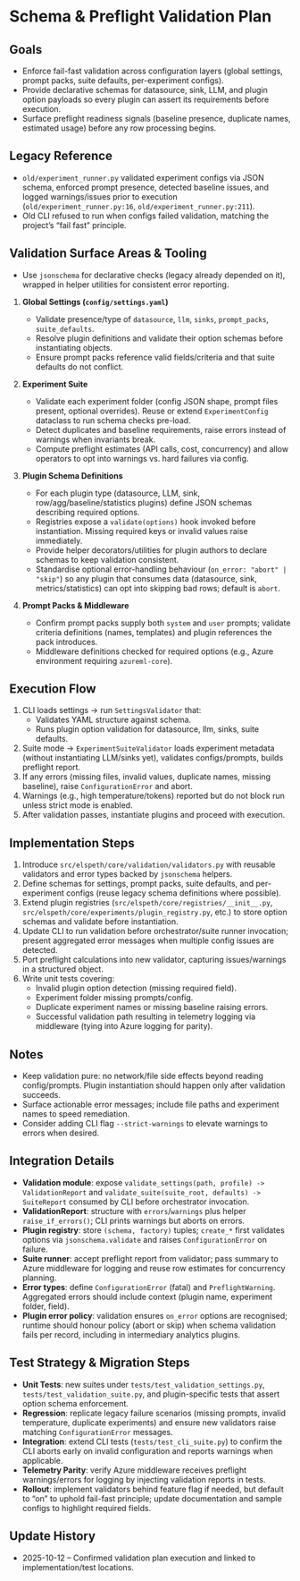 # Schema & Preflight Validation Plan

## Goals
- Enforce fail-fast validation across configuration layers (global settings, prompt packs, suite defaults, per-experiment configs).
- Provide declarative schemas for datasource, sink, LLM, and plugin option payloads so every plugin can assert its requirements before execution.
- Surface preflight readiness signals (baseline presence, duplicate names, estimated usage) before any row processing begins.

## Legacy Reference
- `old/experiment_runner.py` validated experiment configs via JSON schema, enforced prompt presence, detected baseline issues, and logged warnings/issues prior to execution (`old/experiment_runner.py:16`, `old/experiment_runner.py:211`).
- Old CLI refused to run when configs failed validation, matching the project’s “fail fast” principle.

## Validation Surface Areas & Tooling
- Use `jsonschema` for declarative checks (legacy already depended on it), wrapped in helper utilities for consistent error reporting.

1. **Global Settings (`config/settings.yaml`)**
   - Validate presence/type of `datasource`, `llm`, `sinks`, `prompt_packs`, `suite_defaults`.
   - Resolve plugin definitions and validate their option schemas before instantiating objects.
   - Ensure prompt packs reference valid fields/criteria and that suite defaults do not conflict.

2. **Experiment Suite**
   - Validate each experiment folder (config JSON shape, prompt files present, optional overrides). Reuse or extend `ExperimentConfig` dataclass to run schema checks pre-load.
   - Detect duplicates and baseline requirements, raise errors instead of warnings when invariants break.
   - Compute preflight estimates (API calls, cost, concurrency) and allow operators to opt into warnings vs. hard failures via config.

3. **Plugin Schema Definitions**
   - For each plugin type (datasource, LLM, sink, row/agg/baseline/statistics plugins) define JSON schemas describing required options.
   - Registries expose a `validate(options)` hook invoked before instantiation. Missing required keys or invalid values raise immediately.
   - Provide helper decorators/utilities for plugin authors to declare schemas to keep validation consistent.
   - Standardise optional error-handling behaviour (`on_error: "abort" | "skip"`) so any plugin that consumes data (datasource, sink, metrics/statistics) can opt into skipping bad rows; default is `abort`.

4. **Prompt Packs & Middleware**
   - Confirm prompt packs supply both `system` and `user` prompts; validate criteria definitions (names, templates) and plugin references the pack introduces.
   - Middleware definitions checked for required options (e.g., Azure environment requiring `azureml-core`).

## Execution Flow
1. CLI loads settings → run `SettingsValidator` that:
   - Validates YAML structure against schema.
   - Runs plugin option validation for datasource, llm, sinks, suite defaults.
2. Suite mode → `ExperimentSuiteValidator` loads experiment metadata (without instantiating LLM/sinks yet), validates configs/prompts, builds preflight report.
3. If any errors (missing files, invalid values, duplicate names, missing baseline), raise `ConfigurationError` and abort.
4. Warnings (e.g., high temperature/tokens) reported but do not block run unless strict mode is enabled.
5. After validation passes, instantiate plugins and proceed with execution.

## Implementation Steps
1. Introduce `src/elspeth/core/validation/validators.py` with reusable validators and error types backed by `jsonschema` helpers.
2. Define schemas for settings, prompt packs, suite defaults, and per-experiment configs (reuse legacy schema definitions where possible).
3. Extend plugin registries (`src/elspeth/core/registries/__init__.py`, `src/elspeth/core/experiments/plugin_registry.py`, etc.) to store option schemas and validate before instantiation.
4. Update CLI to run validation before orchestrator/suite runner invocation; present aggregated error messages when multiple config issues are detected.
5. Port preflight calculations into new validator, capturing issues/warnings in a structured object.
6. Write unit tests covering:
   - Invalid plugin option detection (missing required field).
   - Experiment folder missing prompts/config.
   - Duplicate experiment names or missing baseline raising errors.
   - Successful validation path resulting in telemetry logging via middleware (tying into Azure logging for parity).
<!-- UPDATE 2025-10-12: Validation module, plugin schemas, and CLI integration have been implemented (`src/elspeth/core/validation/validators.py`, `src/elspeth/core/registries/__init__.py`, `src/elspeth/cli.py:131`). Tests reside in `tests/test_validation_settings.py` and `tests/test_validation_suite.py`. -->

## Notes
- Keep validation pure: no network/file side effects beyond reading config/prompts. Plugin instantiation should happen only after validation succeeds.
- Surface actionable error messages; include file paths and experiment names to speed remediation.
- Consider adding CLI flag `--strict-warnings` to elevate warnings to errors when desired.

## Integration Details
- **Validation module**: expose `validate_settings(path, profile) -> ValidationReport` and `validate_suite(suite_root, defaults) -> SuiteReport` consumed by CLI before orchestrator invocation.
- **ValidationReport**: structure with `errors`/`warnings` plus helper `raise_if_errors()`; CLI prints warnings but aborts on errors.
- **Plugin registry**: store `(schema, factory)` tuples; `create_*` first validates options via `jsonschema.validate` and raises `ConfigurationError` on failure.
- **Suite runner**: accept preflight report from validator; pass summary to Azure middleware for logging and reuse row estimates for concurrency planning.
- **Error types**: define `ConfigurationError` (fatal) and `PreflightWarning`. Aggregated errors should include context (plugin name, experiment folder, field).
- **Plugin error policy**: validation ensures `on_error` options are recognised; runtime should honour policy (abort or skip) when schema validation fails per record, including in intermediary analytics plugins.

## Test Strategy & Migration Steps
- **Unit Tests**: new suites under `tests/test_validation_settings.py`, `tests/test_validation_suite.py`, and plugin-specific tests that assert option schema enforcement.
- **Regression**: replicate legacy failure scenarios (missing prompts, invalid temperature, duplicate experiments) and ensure new validators raise matching `ConfigurationError` messages.
- **Integration**: extend CLI tests (`tests/test_cli_suite.py`) to confirm the CLI aborts early on invalid configuration and reports warnings when applicable.
- **Telemetry Parity**: verify Azure middleware receives preflight warnings/errors for logging by injecting validation reports in tests.
- **Rollout**: implement validators behind feature flag if needed, but default to “on” to uphold fail-fast principle; update documentation and sample configs to highlight required fields.
<!-- UPDATE 2025-10-12: Validators are enabled by default; documentation updates live in `docs/architecture/configuration-security.md` and README configuration overview. -->

## Update History
- 2025-10-12 – Confirmed validation plan execution and linked to implementation/test locations.
